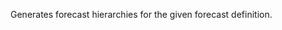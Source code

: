 Generates forecast hierarchies for the given forecast definition. <!--If `IsRefresh` is `true`, the forecast hierarchy is updated according to current user hierarchy for the given forecast definition and recurrence index.-->
